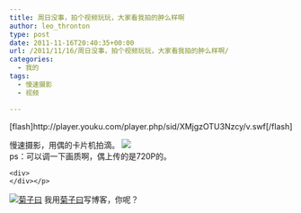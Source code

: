 ```yaml
---
title: 周日没事，拍个视频玩玩，大家看我拍的肿么样啊
author: leo_thronton
type: post
date: 2011-11-16T20:40:35+00:00
url: /2011/11/16/周日没事，拍个视频玩玩，大家看我拍的肿么样啊/
categories:
  - 我的
tags:
  - 慢速摄影
  - 视频

---
```

<div class="PublishedByWebStory-[6]51_6B366005827C47EF8B012008F7574E7D_87802EE83AAA4DA6B6431F2DABE55647">
  [flash]http://player.youku.com/player.php/sid/XMjgzOTU3Nzcy/v.swf[/flash] </p> 
  
  <div>
  </div>
  
  <div>
    慢速摄影，用偶的卡片机拍滴。&nbsp;<img src="http://sns.juziyue.com/static/image/smiley/comcom/3.gif" />
  </div>
  
  <div>
  </div>
  
  <div>
    ps：可以调一下画质啊，偶上传的是720P的。 </p> 
    
    <div>
    </div></p>
  </div>
  
  <div class="PoweredByWebStory" style="margin-top:15px;margin-bottom:10px;">
    <a target="_blank" href="http://sns.juziyue.com/webinvite.php?u=337" rel="noopener noreferrer"><img src="http://image.juziyue.com/WebStoryLogo24.png" alt="菊子曰" style="border:0;" /></a>&nbsp;我用<a target="_blank" href="http://sns.juziyue.com/webinvite.php?u=337" rel="noopener noreferrer">菊子曰</a>写博客，你呢？
  </div>
</div>